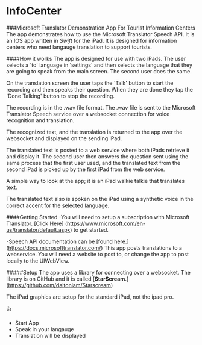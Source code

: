 # InfoCenter
###Microsoft Translator Demonstration App For Tourist Information Centers
The app demonstrates how to use the Microsoft Translator Speech API. It is an IOS app written in *Swift* for the iPad. It is designed for information centers who need langauge translation to support tourists. 

####How it works
The app is designed for use with two iPads. The user selects a 'to' language in 'settings' and then selects the language that they are going to speak from the main screen. The second user does the same.

On the translation screen the user taps the 'Talk' button to start the recording and then speaks their question. When they are done they tap the 'Done Talking' button to stop the recording.

The recording is in the .wav file format. The .wav file is sent to the Microsoft Translator Speech service over a websocket connection for voice recognition and translation.

The recognized text, and the translation is returned to the app over the websocket and displayed on the sending iPad.

The translated text is posted to a web service where both iPads retrieve it and display it. The second user then answers the question sent using the same process that the first user used, and the translated text from the second iPad is picked up by the first iPad from the web service.

A simple way to look at the app; it is an iPad walkie talkie that translates text.

The translated text also is spoken on the iPad using a synthetic voice in the correct accent for the selected language.


####Getting Started
-You will need to setup a subscription with Microsoft Translator. [Click Here] (https://www.microsoft.com/en-us/translator/default.aspx) to get started.

-Speech API documentation can be [found here.] (https://docs.microsofttranslator.com/)
This app posts translations to a webservice. You will need a website to post to, or change the app to post locally to the UIWebView.



#####Setup
The app uses a library for connecting over a websocket. The library is on GitHub and it is called [**StarScream**.] (https://github.com/daltoniam/Starscream)

The iPad graphics are setup for the standard iPad, not the ipad pro.

:+1:

- Start App
- Speak in your langauge
- Translation will be displayed
